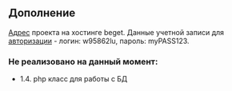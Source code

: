 ## Дополнение
[Адрес](http://w95862lu.beget.tech) проекта на хостинге beget.
Данные учетной записи для [авторизации](https://cp.beget.com/login?next=/fm) - логин: w95862lu, пароль: myPASS123.
### Не реализовано на данный момент:
- 1.4. php класс для работы с БД
